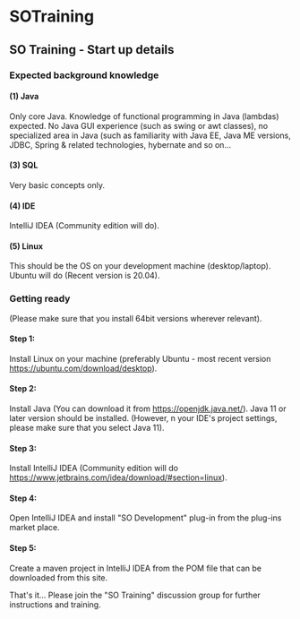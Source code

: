 # SOTraining
## SO Training - Start up details
### Expected background knowledge
#### (1) Java
Only core Java.
Knowledge of functional programming in Java (lambdas) expected.
No Java GUI experience (such as swing or awt classes), no specialized area in Java (such as familiarity with Java EE, Java ME versions, JDBC, Spring & related technologies, hybernate and so on...
#### (3) SQL
Very basic concepts only.
#### (4) IDE
IntelliJ IDEA (Community edition will do).
#### (5) Linux
This should be the OS on your development machine (desktop/laptop). Ubuntu will do (Recent version is 20.04).
### Getting ready
(Please make sure that you install 64bit versions wherever relevant).
#### Step 1:
Install Linux on your machine (preferably Ubuntu - most recent version https://ubuntu.com/download/desktop).
#### Step 2:
Install Java (You can download it from https://openjdk.java.net/). Java 11 or later version should be installed. (However, n your IDE's project settings, please make sure that you select Java 11). 
#### Step 3:
Install IntelliJ IDEA (Community edition will do https://www.jetbrains.com/idea/download/#section=linux).
#### Step 4:
Open IntelliJ IDEA and install "SO Development" plug-in from the plug-ins market place.
#### Step 5:
Create a maven project in IntelliJ IDEA from the POM file that can be downloaded from this site.

That's it... Please join the "SO Training" discussion group for further instructions and training.

